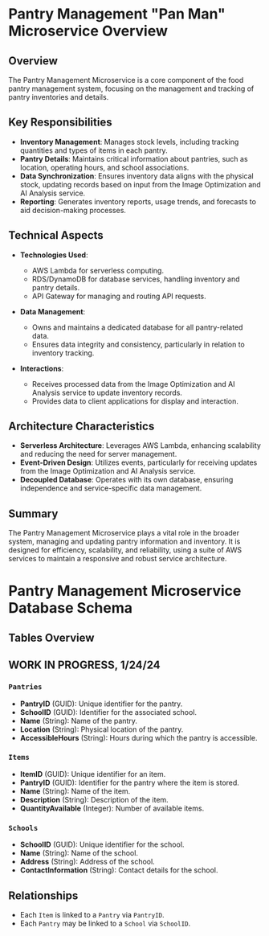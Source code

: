 # Pantry Management "Pan Man" Microservice Overview

## Overview

The Pantry Management Microservice is a core component of the food pantry management system, focusing on the management and tracking of pantry inventories and details.

## Key Responsibilities

- **Inventory Management**: Manages stock levels, including tracking quantities and types of items in each pantry.
- **Pantry Details**: Maintains critical information about pantries, such as location, operating hours, and school associations.
- **Data Synchronization**: Ensures inventory data aligns with the physical stock, updating records based on input from the Image Optimization and AI Analysis service.
- **Reporting**: Generates inventory reports, usage trends, and forecasts to aid decision-making processes.

## Technical Aspects

- **Technologies Used**:
  - AWS Lambda for serverless computing.
  - RDS/DynamoDB for database services, handling inventory and pantry details.
  - API Gateway for managing and routing API requests.

- **Data Management**:
  - Owns and maintains a dedicated database for all pantry-related data.
  - Ensures data integrity and consistency, particularly in relation to inventory tracking.

- **Interactions**:
  - Receives processed data from the Image Optimization and AI Analysis service to update inventory records.
  - Provides data to client applications for display and interaction.

## Architecture Characteristics

- **Serverless Architecture**: Leverages AWS Lambda, enhancing scalability and reducing the need for server management.
- **Event-Driven Design**: Utilizes events, particularly for receiving updates from the Image Optimization and AI Analysis service.
- **Decoupled Database**: Operates with its own database, ensuring independence and service-specific data management.

## Summary

The Pantry Management Microservice plays a vital role in the broader system, managing and updating pantry information and inventory. It is designed for efficiency, scalability, and reliability, using a suite of AWS services to maintain a responsive and robust service architecture.

# Pantry Management Microservice Database Schema

## Tables Overview
## WORK IN PROGRESS, 1/24/24

### `Pantries`
- **PantryID** (GUID): Unique identifier for the pantry.
- **SchoolID** (GUID): Identifier for the associated school.
- **Name** (String): Name of the pantry.
- **Location** (String): Physical location of the pantry.
- **AccessibleHours** (String): Hours during which the pantry is accessible.

### `Items`
- **ItemID** (GUID): Unique identifier for an item.
- **PantryID** (GUID): Identifier for the pantry where the item is stored.
- **Name** (String): Name of the item.
- **Description** (String): Description of the item.
- **QuantityAvailable** (Integer): Number of available items.

### `Schools` 
- **SchoolID** (GUID): Unique identifier for the school.
- **Name** (String): Name of the school.
- **Address** (String): Address of the school.
- **ContactInformation** (String): Contact details for the school.

## Relationships

- Each `Item` is linked to a `Pantry` via `PantryID`.
- Each `Pantry` may be linked to a `School` via `SchoolID`.

